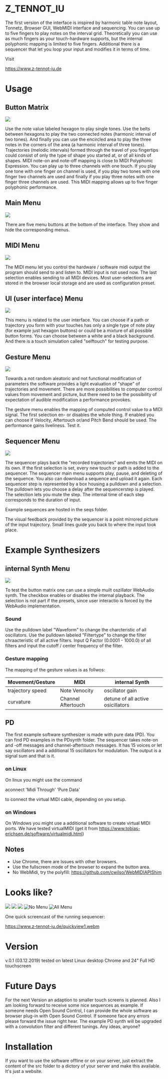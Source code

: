 # Z_TENNOT_IU

The first version of the interface is inspired by harmonic table note layout, Tonnetz, Browser GUI, WebMIDI interface and sequencing. You can use up to five fingers to play notes on the interval grid. Theoretically you can use as much fingers as your touch-hardware supports, but the internal polyphonic mapping is limited to five fingers. Additional there is a sequencer that let you loop your input and modifies it in terms of time.

Visit

https://www.z-tennot-iu.de

# Usage

## Button Matrix
![](buttonarea.png?raw=true)

Use the note value labeled hexagon to play single tones. Use the belts between hexagons to play the two connected notes (harmonic interval of two tones). And finally you can use the encircled area to play the three notes in the corners of the area (a harmonic interval of three tones). Trajectories (melodic intervals) formed through the travel of you fingertips could consist of only the type of shape you started at, or of all kinds of shapes. MIDI note-on and note-off mapping is close to MIDI Polyphonic Expression. You can play up to three channels with one touch. If you play one tone with one finger on channel is used, if you play two tones with one finger two channels are used and finally if you play three notes with one finger three channels are used. This MIDI mapping allows up to five finger polyphonic performance.


## Main Menu
![](allmen.png?raw=true)

There are five menu buttons at the bottom of the interface. They show and hide the corresponding menus. 

## MIDI Menu
![](midi.png?raw=true)

The MIDI menu let you control the hardware / software midi output the program should send to and listen to. MIDI input is not used now. The last selection enables sending to all MIDI devices. Most user-selections are stored in the browser local storage and are used as configuration preset.

## UI (user interface) Menu
![](ui.png?raw=true)

This menu is related to the user interface. You can choose if a path or trajectory you form with your touches has only a single type of note play (for example just hexagon buttons) or could be a mixture of all possible button forms. You can choose between a white and a black background. And there is a touch simulation called "selftouch" for testing purpose.

## Gesture Menu
![](gest.png?raw=true)

Towards a not random aleatoric and not functional modification of parameters the software provides a light evaluation of "shape" of trajectories and movement. There are more possibilities to computer control values from movement and picture, but there need to be the possibility of expectation of audible modification a performance provokes.

The gesture menu enables the mapping of computed control value to a MIDI signal. The first selection en- or disables the whole thing. If enabled you can choose if Velocity, Aftertouch or/and Pitch Bend should be used. The performance gains liveliness. Test it.

## Sequencer Menu
![](seq.png?raw=true)

The sequencer plays back the "recorded trajectories" and emits the MIDI on its own. If the first selection is set, every new touch or path is added to the sequencer. The sequencer main menu supports play, pause, and deleting of the sequence. You also can download a sequence and upload it again.
Each sequencer step is represented by a box housing a pulldown and a selection. The pulldown lets you choose a delay after the sequencerstep is played. The selection lets you mute the step. The internal time of each step corresponds to the duration of input.

Example sequences are hosted in the seqs folder.

The visual feedback provided by the sequencer is a point mirrored picture of the input trajectory. Small lines guide you back to where the input took place.

# Example Synthesizers

## internal Synth Menu
![](synth.png?raw=true)

To test the button matrix one can use a simple muilt oszillator WebAudio synth. The checkbox enables or disables the internal playback. The selection is not part if the presets, since user interactio is forced by the WebAudio implementation.

### Sound
Use the pulldown label "Waveform" to change the charcteristic of all oscillators. Use the pulldown labeled "Filtertype" to change the filter chraacteristic of all active filters. Input Q Factor (0.0001 - 1000.0) of all filters and input the cutoff / center frequency of the filter.
 
### Gesture mapping
The mapping of the gesture values is as follwos:

Movement/Gesture | MIDI | internal Synth
-------- | -------- | --------
trajectory speed | Note Venocity | oscillator gain
curvature | Channel Aftertouch | detune of all active osicillators


## PD
The first example software synthesizer is made with pure data (PD). You can find PD examples in the PDsynth folder. The sequencer takes note-on and -off messages and channel-aftertouch messages. It has 15 voices or let say oscillators and a additional 15 oscillators for modulation. The output is a signal sum and that is it. 

### on Linux
On linux you might use the command

aconnect 'Midi Through' 'Pure Data'

to connect the virtual MIDI cable, depending on you setup.

### on Windows
On Windows you might use a additional software to create virtual MIDI ports. We have tested virtualMIDI (get it from https://www.tobias-erichsen.de/software/virtualmidi.html)

## Notes
* Use Chrome, there are Issues with other browsers.
* Use the fullscreen mode of the browser to expand the button area.
* No WebMidi, try the polyfill: https://github.com/cwilso/WebMIDIAPIShim


# Looks like?
![](a5..png?raw=true)
![](a6.png?raw=true)
![](a7.png?raw=true)
![No Menu](a1.png?raw=true)
![All Menu](a4.png?raw=true)

One quick screencast of the running sequencer:

https://www.z-tennot-iu.de/quickview1.webm

# Version
v.0.1 (03.12.2019) tested on latest Linux desktop Chrome and 24" Full HD touchscreen

# Future Days
For the next Version an adaption to smaller touch screens is planned. Also I am looking forward to receive some nice sequences as example. If someone needs Open Sound Control, I can provide the whole software as browser plug-in with Open Sound Control. If someone face any errors please forward the issue right hear. The example PD synth will be upgraded with a convolution filter and different tunings. Any ideas, anyone?

# Installation

If you want to use the software offline or on your server, just extract the content of the src folder to a dictory of your server and make this available. It's just a website.

